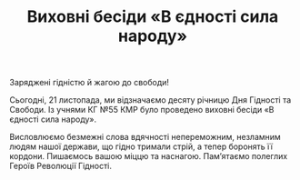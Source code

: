 ﻿---
title: Виховні бесіди «В єдності сила народу»
---

Заряджені гідністю й жагою до свободи!

Сьогодні, 21 листопада, ми відзначаємо десяту річницю Дня Гідності та Свободи. Із учнями КГ №55 КМР було проведено виховні бесіди «В єдності сила народу».

Висловлюємо безмежні слова вдячності непереможним, незламним людям нашої держави, що гідно тримали стрій, а тепер боронять її кордони. Пишаємось вашою міццю та наснагою. Пам’ятаємо полеглих Героїв Революції Гідності.

<slideshow />
